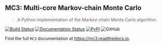 ## MC3: Multi-core Markov-chain Monte Carlo
> A Python implementation of the Markov-chain Monte Carlo algorithm.

[![Build Status](https://travis-ci.com/pcubillos/mc3.svg?branch=master)](https://travis-ci.com/pcubillos/mc3)
[![Documentation Status](https://readthedocs.org/projects/mc3/badge/?version=latest)](https://mc3.readthedocs.io/en/latest/?badge=latest)
[![PyPI](https://img.shields.io/pypi/v/mc3.svg)](https://pypi.org/project/mc3)
![GitHub](https://img.shields.io/github/license/pcubillos/mc3.svg?color=blue)

Find the full ``MC3`` documentation at <https://mc3.readthedocs.io>.

